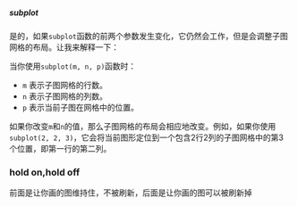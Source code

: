 ##### subplot

是的，如果`subplot`函数的前两个参数发生变化，它仍然会工作，但是会调整子图网格的布局。让我来解释一下：

当你使用`subplot(m, n, p)`函数时：

- `m` 表示子图网格的行数。
- `n` 表示子图网格的列数。
- `p` 表示当前子图在网格中的位置。

如果你改变`m`和`n`的值，那么子图网格的布局会相应地改变。例如，如果你使用`subplot(2, 2, 3)`，它会将当前图形定位到一个包含2行2列的子图网格中的第3个位置，即第一行的第二列。

### hold on,hold off

前面是让你画的图维持住，不被刷新，后面是让你画的图可以被刷新掉
